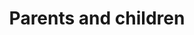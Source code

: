 ---
banner:
  content: 'You can set this component to ''display: true'' to show a banner at the
    top of the page.'
  display: false
  heading: This is a place to place urgent information
layout: category
name: parents-and-children
owner: CDC
questions:
- how-can-i-protect-my-child-from-covid-19
- are-symptoms-of-covid-19-different-in-children
- can-parents-pick-up-meals-for-their-kids-without-them-present
- can-schools-provide-home-delivery-of-meals
- can-schools-provide-multiple-meals-at-once
- can-schools-serve-meals-while-they-are-closed
- do-school-meals-still-have-to-meet-nutrition-requirements
- what-action-is-being-taken-to-ensure-children-have-food-while-schools-are-closed
- are-children-at-risk
- how-can-i-keep-my-children-healthy
- should-children-wear-face-masks
- child-with-special-healthcare-need-higher-risk
- additional-steps-child-special-healthcare-need
- what-if-child-underlying-symptoms-get-worse
- what-is-multisystem-inflammatory-syndrome-in-children
- how-can-my-family-cope-with-added-stress
- how-should-parents-talk-to-children-about-covid19
- what-to-do-if-child-has-difficulty-adjusting
- how-do-i-prepare-my-child-for-an-outbreak
- what-if-child-needs-to-go-to-hospital
- what-if-child-or-someone-in-home-is-sick
- while-school-is-out-can-my-child-hang-with-friend
- while-school-is-out-how-can-i-help-my-child-continue-learning
- while-school-is-out-should-i-limit-time-with-older-adults
- while-school-is-out-will-kids-have-access-to-meals
- should-outdoor-playgrounds-be-cleaned-and-disinfected
redirect_from:
- /k12-childcare/planning-and-preparedness/
- /k12-childcare/recent-travel/
- /k12-childcare/school-dismissals/
- /k12-childcare/how-should-my-school-prepare-no-transmission/
- /k12-childcare/school-attended-before-diagnosed/
- /k12-childcare/school-prepare-minimal-moderate/
- /k12-childcare/should-my-school-screen-students-for-cases-of-covid-19/
- /k12-childcare/substantial-community-transmission/
- /k12-childcare/what-can-staff-and-students-do/
- /k12-childcare/what-resources-does-cdc-have-available-to-share-with-staff-students-and-parents/
- /k12-childcare/what-should-i-consider-as-i-plan/
- /k12-childcare/what-should-i-do-if-my-school-experiences-increased-rates-of-absenteeism/
- /k12-childcare/what-should-i-include-emergency-operations/
- /k12-childcare/what-steps-should-my-school-take-if-a-student-or-staff-member-shows-symptoms-of-covid-19/
- /k12-childcare/school-recently-traveled-to-an-area-with-covid-19/
- /k12-childcare/if-schools-are-dismissed-students-keep-learning/
- /k12-childcare/school-dismissal-what-else-should-i-consider/
- /k12-childcare/what-should-my-school-consider-re-opening/
- /k12-childcare/when-should-i-dismiss/
- /k12-childcare/
title: Parents and children
---